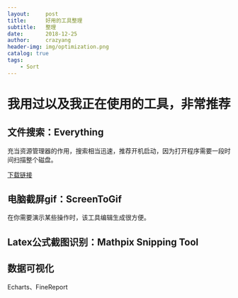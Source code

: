 ```yaml
---
layout:     post
title:      好用的工具整理
subtitle:   整理
date:       2018-12-25
author:     crazyang
header-img: img/optimization.png
catalog: true
tags:
    - Sort
---
```


# 我用过以及我正在使用的工具，非常推荐

## 文件搜索：Everything
充当资源管理器的作用，搜索相当迅速，推荐开机启动，因为打开程序需要一段时间扫描整个磁盘。

[下载链接](https://www.voidtools.com/downloads/)


## 电脑截屏gif：ScreenToGif
在你需要演示某些操作时，该工具编辑生成很方便。

## Latex公式截图识别：Mathpix Snipping Tool

## 数据可视化
Echarts、FineReport




